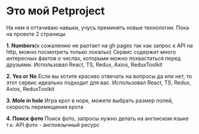 # Это мой Petproject
На нем я оттачиваю навыки, учусь преминять новые технологии.
Пока на проекте 2 страницы  

**1. Numbers**(к сожалению не раотает на gh pages так как запрос к API на http, можно посмотреть только локальо)
Сервис содержит много интересных фактов о числах, которыми можно похвастаться перед друзьями.
Использовал React, TS, Redux, Axios, ReduxToolkit

**2.  Yes or No**
Если вы хотите красиво отвечать на вопросы да или нет, то этот сервис идеально подходит для вас.
Использовал React, TS, Redux, Axios, ReduxToolkit

**3.  Mole in hole**
Игра крот в норе, можете выбрать размер полей, скорость перемещения крота

**4.  Поиск фото**
Поиск фото, запросы нужно делать на англиском языке т.к. API фото - англоязычный ресурс